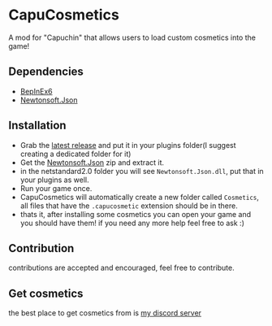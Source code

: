 # CapuCosmetics
A mod for "Capuchin" that allows users to load custom cosmetics into the game!

## Dependencies
* [BepInEx6](https://github.com/BepInEx/BepInEx/releases/download/v6.0.0-pre.2/BepInEx-Unity.IL2CPP-win-x64-6.0.0-pre.2.zip)
* [Newtonsoft.Json](https://github.com/JamesNK/Newtonsoft.Json/releases/download/13.0.3/Json130r3.zip)

## Installation
* Grab the [latest release](https://github.com/arielthemonke/CapuCosmetics/releases/latest) and put it in your plugins folder(I suggest creating a dedicated folder for it)
* Get the [Newtonsoft.Json](https://github.com/JamesNK/Newtonsoft.Json/releases/download/13.0.3/Json130r3.zip) zip and extract it.
* in the netstandard2.0 folder you will see `Newtonsoft.Json.dll`, put that in your plugins as well.
* Run your game once.
* CapuCosmetics will automatically create a new folder called `Cosmetics`, all files that have the `.capucosmetic` extension should be in there.
* thats it, after installing some cosmetics you can open your game and you should have them!
if you need any more help feel free to ask :)

## Contribution
contributions are accepted and encouraged, feel free to contribute.

## Get cosmetics
the best place to get cosmetics from is [my discord server](https://discord.gg/4QQuYJu46e)